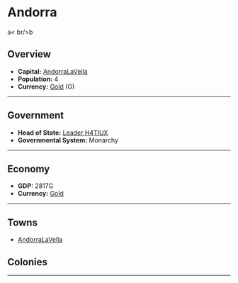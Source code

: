 # Andorra
<!--1-->
a< br/>b
## Overview

- **Capital:** [AndorraLaVella](AndorraLaVella)
- **Population:** 4
- **Currency:** [Gold](Gold) (G)

---

## Government

- **Head of State:** [Leader H4TIUX](H4TIUX)
- **Governmental System:** Monarchy

---

## Economy

- **GDP:** 2817G
- **Currency:** [Gold](Gold)

---

## Towns

- [AndorraLaVella](AndorraLaVella)

## Colonies



---